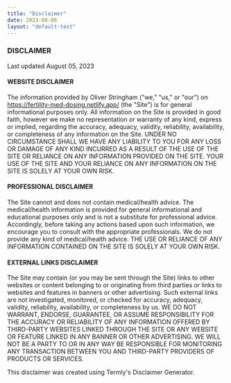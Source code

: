 ```yaml
---
title: "Disclaimer"
date: 2023-08-06
layout: "default-text"
---
```


### DISCLAIMER
Last updated August 05, 2023
#### WEBSITE DISCLAIMER
The information provided by Oliver Stringham ("we," "us," or "our") on https://fertility-med-dosing.netlify.app/ (the "Site") is for general informational purposes only. All information on the Site is provided
in good faith, however we make no representation or warranty of any kind, express or implied, regarding the
accuracy, adequacy, validity, reliability, availability, or completeness of any information on the Site. UNDER
NO CIRCUMSTANCE SHALL WE HAVE ANY LIABILITY TO YOU FOR ANY LOSS OR DAMAGE OF ANY
KIND INCURRED AS A RESULT OF THE USE OF THE SITE OR RELIANCE ON ANY INFORMATION
PROVIDED ON THE SITE. YOUR USE OF THE SITE AND YOUR RELIANCE ON ANY INFORMATION
ON THE SITE IS SOLELY AT YOUR OWN RISK.

#### PROFESSIONAL DISCLAIMER
The Site cannot and does not contain medical/health advice. The medical/health information is provided for
general informational and educational purposes only and is not a substitute for professional advice.
Accordingly, before taking any actions based upon such information, we encourage you to consult with the
appropriate professionals. We do not provide any kind of medical/health advice. THE USE OR RELIANCE OF
ANY INFORMATION CONTAINED ON THE SITE IS SOLELY AT YOUR OWN RISK.

#### EXTERNAL LINKS DISCLAIMER
The Site may contain (or you may be sent through the Site) links to other websites or content belonging to or
originating from third parties or links to websites and features in banners or other advertising. Such external
links are not investigated, monitored, or checked for accuracy, adequacy, validity, reliability, availability, or
completeness by us. WE DO NOT WARRANT, ENDORSE, GUARANTEE, OR ASSUME RESPONSIBILITY
FOR THE ACCURACY OR RELIABILITY OF ANY INFORMATION OFFERED BY THIRD-PARTY
WEBSITES LINKED THROUGH THE SITE OR ANY WEBSITE OR FEATURE LINKED IN ANY BANNER OR
OTHER ADVERTISING. WE WILL NOT BE A PARTY TO OR IN ANY WAY BE RESPONSIBLE FOR
MONITORING ANY TRANSACTION BETWEEN YOU AND THIRD-PARTY PROVIDERS OF PRODUCTS
OR SERVICES.

This disclaimer was created using Termly's Disclaimer Generator.